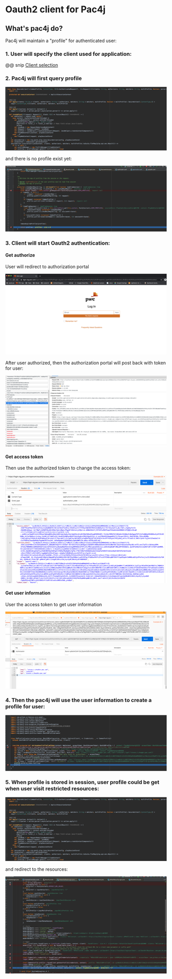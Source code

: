 # Oauth2 client for Pac4j


## What's pac4j do?

Pac4j will maintain a "profile" for authenticated user:

### 1. User will specify the client used for application:

@@ snip [Client selection](./code/clientselection.scala)

### 2. Pac4j will first query profile

![query profile](./pic/queryprofile.png)

and there is no profile exist yet:

![first query](./pic/firstquery.png)


### 3. Client will start Oauth2 authentication:

#### Get authorize
User will redirect to authorization portal

![authorize](./pic/redirect.png)

After user authorized, then the authorization portal will post back with token for user:

![call back](./pic/callback.png)

#### Get access token

Then use the authorized token to change the access token:

![Access token](./pic/accesstoken.png)


#### Get user information

User the access token to get user information 

![User info](./pic/userinfo.png)

### 4. Then the pac4j will use the user information to create a profile for user:

![Create user profile](./pic/createprofile.png)

### 5. When profile is stored in session, user profile could be get when user visit restricted resources:

![Get profile](./pic/queryprofile.png)

and redirect to the resources:

![Redirect](./pic/getprofileredirect.png)